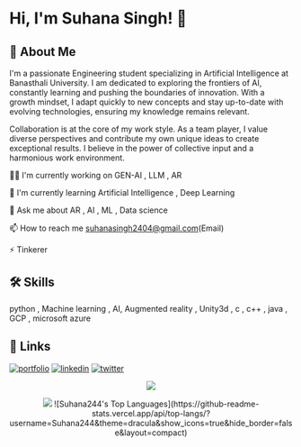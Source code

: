 


# Hi, I'm Suhana Singh! 👋


## 🚀 About Me
I'm a passionate Engineering student specializing in Artificial Intelligence at Banasthali University.
I am dedicated to exploring the frontiers of AI, constantly learning and pushing the boundaries of innovation.
With a growth mindset, I adapt quickly to new concepts and stay up-to-date with evolving technologies, ensuring my knowledge remains relevant.

Collaboration is at the core of my work style. As a team player, I value diverse perspectives and contribute my own unique ideas to create exceptional results. I believe in the power of collective input and a harmonious work environment.

👩‍💻 I'm currently working on GEN-AI , LLM , AR

🧠 I'm currently learning Artificial Intelligence , Deep Learning 

💬 Ask me about AR , AI , ML , Data science

📫 How to reach me suhanasingh2404@gmail.com(Email)

⚡️ Tinkerer 



## 🛠 Skills
python , Machine learning , AI, Augmented reality , Unity3d , c , c++ , java , GCP , microsoft azure 





## 🔗 Links
[![portfolio](https://img.shields.io/badge/my_portfolio-000?style=for-the-badge&logo=ko-fi&logoColor=white)](https://github.com/Suhana244/)
[![linkedin](https://img.shields.io/badge/linkedin-0A66C2?style=for-the-badge&logo=linkedin&logoColor=white)](https://www.linkedin.com/in/suhana-singh-23a875248/)
[![twitter](https://img.shields.io/badge/twitter-1DA1F2?style=for-the-badge&logo=twitter&logoColor=white)](twitter.com/SUHANA_SINGH24/)

<p align="center">
 <img src=https://github-readme-stats.vercel.app/api?username=Suhana244&theme=dracula&show_icons=true&hide_border=false&count_private=true)
</p>
<p align="center">
 <img src=https://github-readme-streak-stats.herokuapp.com/?user=Suhana244&theme=dracula&hide_border=false)
</p>
![Suhana244's Top Languages](https://github-readme-stats.vercel.app/api/top-langs/?username=Suhana244&theme=dracula&show_icons=true&hide_border=false&layout=compact)

